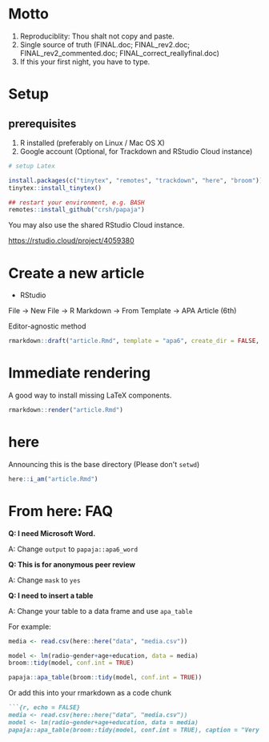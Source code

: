 # Motto

1. Reproduciblity: Thou shalt not copy and paste.
2. Single source of truth (FINAL.doc; FINAL\_rev2.doc; FINAL\_rev2\_commented.doc; FINAL\_correct\_reallyfinal.doc)
3. If this your first night, you have to type.

# Setup

## prerequisites

1. R installed (preferably on Linux / Mac OS X)
2. Google account (Optional, for Trackdown and RStudio Cloud instance)

```r
# setup Latex

install.packages(c("tinytex", "remotes", "trackdown", "here", "broom"))
tinytex::install_tinytex()

## restart your environment, e.g. BASH
remotes::install_github("crsh/papaja")
```

You may also use the shared RStudio Cloud instance.

https://rstudio.cloud/project/4059380

# Create a new article

* RStudio

File -> New File -> R Markdown -> From Template -> APA Article (6th)

Editor-agnostic method

```r
rmarkdown::draft("article.Rmd", template = "apa6", create_dir = FALSE, package = "papaja", edit = FALSE)
```

# Immediate rendering

A good way to install missing LaTeX components.

```r
rmarkdown::render("article.Rmd")
```

# here

Announcing this is the base directory (Please don't `setwd`)

```r
here::i_am("article.Rmd")
```

# From here: FAQ

**Q: I need Microsoft Word.**

A: Change `output` to `papaja::apa6_word`

**Q: This is for anonymous peer review**

A: Change `mask` to `yes`

**Q: I need to insert a table**

A: Change your table to a data frame and use `apa_table`

For example:

```r
media <- read.csv(here::here("data", "media.csv"))

model <- lm(radio~gender+age+education, data = media)
broom::tidy(model, conf.int = TRUE)

papaja::apa_table(broom::tidy(model, conf.int = TRUE))
```

Or add this into your rmarkdown as a code chunk

```markdown
```{r, echo = FALSE}
media <- read.csv(here::here("data", "media.csv"))
model <- lm(radio~gender+age+education, data = media)
papaja::apa_table(broom::tidy(model, conf.int = TRUE), caption = "Very important regression table", note = "You need to read this")
```
```
